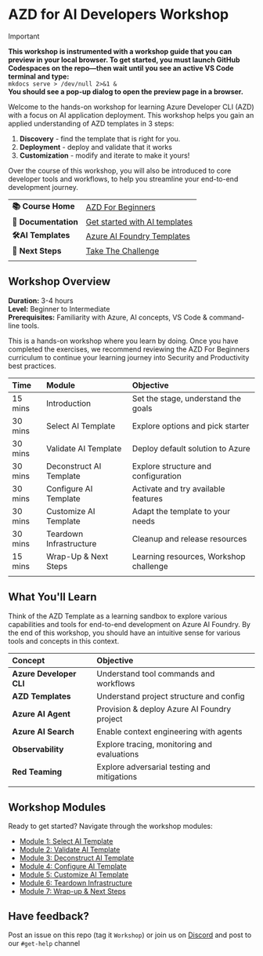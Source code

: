 # AZD for AI Developers Workshop

> [!IMPORTANT]  
> **This workshop is instrumented with a workshop guide that you can preview in your local browser. To get started, you must launch GitHub Codespaces on the repo—then wait until you see an active VS Code terminal and type:**  
> `mkdocs serve > /dev/null 2>&1 &`  
> **You should see a pop-up dialog to open the preview page in a browser.**

Welcome to the hands-on workshop for learning Azure Developer CLI (AZD) with a focus on AI application deployment. This workshop helps you gain an applied understanding of AZD templates in 3 steps:

1. **Discovery** - find the template that is right for you.
1. **Deployment** - deploy and validate that it works
1. **Customization** - modify and iterate to make it yours!

Over the course of this workshop, you will also be introduced to core developer tools and workflows, to help you streamline your end-to-end development journey.

| | | 
|:---|:---|
| **📚 Course Home**| [AZD For Beginners](../README.md)|
| **📖 Documentation** | [Get started with AI templates](https://learn.microsoft.com/en-us/azure/ai-foundry/how-to/develop/ai-template-get-started)|
| **🛠️AI Templates** | [Azure AI Foundry Templates](https://ai.azure.com/templates) |
|**🚀 Next Steps** | [Take The Challenge](#workshop-challenge) |
| | |

## Workshop Overview

**Duration:** 3-4 hours  
**Level:** Beginner to Intermediate  
**Prerequisites:** Familiarity with Azure, AI concepts, VS Code & command-line tools.

This is a hands-on workshop where you learn by doing. Once you have completed the exercises, we recommend reviewing the AZD For Beginners curriculum to continue your learning journey into Security and Productivity best practices.

| Time| Module  | Objective |
|:---|:---|:---|
| 15 mins | Introduction | Set the stage, understand the goals |
| 30 mins | Select AI Template | Explore options and pick starter | 
| 30 mins | Validate AI Template | Deploy default solution to Azure |
| 30 mins | Deconstruct AI Template | Explore structure and configuration |
| 30 mins | Configure AI Template | Activate and try available features |
| 30 mins | Customize AI Template | Adapt the template to your needs |
| 30 mins | Teardown Infrastructure | Cleanup and release resources |
| 15 mins | Wrap-Up & Next Steps | Learning resources, Workshop challenge |
| | |

## What You'll Learn

Think of the AZD Template as a learning sandbox to explore various capabilities and tools for end-to-end development on Azure AI Foundry. By the end of this workshop, you should have an intuitive sense for various tools and concepts in this context.

| Concept  | Objective |
|:---|:---|
| **Azure Developer CLI** | Understand tool commands and workflows|
| **AZD Templates**| Understand project structure and config|
| **Azure AI Agent**| Provision & deploy Azure AI Foundry project  |
| **Azure AI Search**| Enable context engineering with agents |
| **Observability**| Explore tracing, monitoring and evaluations |
| **Red Teaming**| Explore adversarial testing and mitigations |
| | |

## Workshop Modules

Ready to get started? Navigate through the workshop modules:

- [Module 1: Select AI Template](instructions/1-Select-AI-Template.md)
- [Module 2: Validate AI Template](instructions/2-Validate-AI-Template.md) 
- [Module 3: Deconstruct AI Template](instructions/3-Deconstruct-AI-Template.md)
- [Module 4: Configure AI Template](instructions/4-Configure-AI-Template.md)
- [Module 5: Customize AI Template](instructions/5-Customize-AI-Template.md)
- [Module 6: Teardown Infrastructure](instructions/6-Teardown-Infrastructure.md)
- [Module 7: Wrap-up & Next Steps](instructions/7-Wrap-up.md)

## Have feedback?

Post an issue on this repo (tag it `Workshop`) or join us on [Discord](https://aka.ms/foundry/discord) and post to our `#get-help` channel
